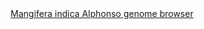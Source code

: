 <div id="Mangifera_indica_Alphonso_genome_browser" align="center">
  <a href="https://ink-blot.github.io/?sessionURL=blob:zZVbb6M4FID_yspPuxIhXAvkLU2mIQm5XzejUWTABieACXZISNX_Pm62mdVqq2272kslhMAcc87x9xkeQYkKRmgGGkCTVVM2gQRYTE8zmOYJGsIUMdDAMGFIAgXCqEBZgEDjEWDIOFxMPTEx5jxnjXo9hLgWoYymJGAy02WY1xg98hiJ0JomwxReaAZPTA5oKoI5rMMkj2nGaB0GAWKsptRzlEXbExSn27Pt9ZVomx4TTq5Zt6IIUVgoYyiqJVmIzm8U8p7MkeXq.4GWb8zzJLO_qAv.azWD9MG_vyyD1W508g6taThe93sdzMi8RG0jcZoxuVO6qTuMjkVeH1.iyuuODxnaVM1JPJpfrKXvRJclG06U5absq0WngM3VaTcd.TbxeyHe2.nwXOAzIbsoEA0R8CSBhAZHsewgiAvVapiSYhuSYTq15ytTckxHtF1QAhpfv0mAFzDYi.ivj4BXuWADGDocr5gkQIsQFaBRcxTFUh1HMw3LUBxHfZIewbFI_mF4KcwEDbJFIeHbkHKZ0YILThHGuhxdRD2YJFd2IvHbwZ.IbHegrbFSYWvU0tFgZGy6A8.ozO4Mx.v2mO2yc4vvqw1jLDKJXSwXheZFM7IfX4zzKtY9mftEdPTu1jEtUshF6POQuH8hC7OMcsif96sEYkSiWMRYigQCmlDBGRSR_7Mi_SQO1VR.EUElYcQnCeHVSqSkJ9DQNfPOUH.oof87KvzYvbPp1NZs1bH1rboV.Ln4hIRbluVMFt3IZYD_ZMaH534iUXAyPAxJiGPNQft9mWV9nbsPytycVuZkU068zrx9JovI7Vn6wusdGYGzL8b07JDBWG1ten8U5eOrePNGjPyuTQkLAjP.qg6q5VjaXwj0oonxv2jyDDb526K8NvsTqdJR28MFL91YXa18Qgy707ooqxb39EMwKGmBm.veqJ8u3HW1mU4SPUhMt3nottZe1Op07tofUuXVlfy4LKqh3Flv22L.h7bIPkzfocVL2Cfib8OhPYo30O.7487ggbqu1bm3y1kftqY9tMPLdU.lXhvPzwHzL7PJPV6mbrvZbcGD4eY0FB29xf.2NjfQv93efiYJibIUXVG_cLt7.vb0HQ--">Mangifera indica Alphonso genome browser</a>
</div>
